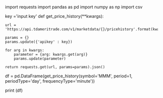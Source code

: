 import requests
import pandas as pd
import numpy as np
import csv

key ='input key'
def get_price_history(**kwargs):

    url = 'https://api.tdameritrade.com/v1/marketdata/{}/pricehistory'.format(kwargs.get('symbol'))

    params = {}
    params.update({'apikey' : key})

    for arg in kwargs:
        parameter = {arg: kwargs.get(arg)}
        params.update(parameter)

    return requests.get(url, params=params).json()

df = pd.DataFrame(get_price_history(symbol='MMM', period=1, periodType='day', frequencyType='minute'))

print (df)

